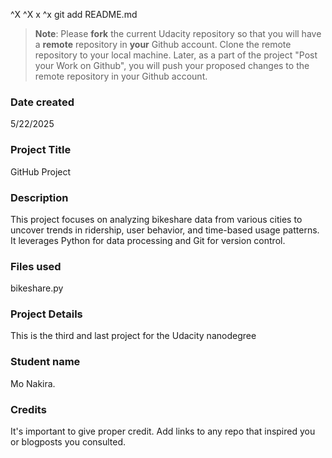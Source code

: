 ^X ^X
x
^x
git add README.md
>**Note**: Please **fork** the current Udacity repository so that you will have a **remote** repository in **your** Github account. Clone the remote repository to your local machine. Later, as a part of the project "Post your Work on Github", you will push your proposed changes to the remote repository in your Github account.

### Date created
5/22/2025

### Project Title
GitHub Project

### Description
This project focuses on analyzing bikeshare data from various cities to uncover trends in ridership, user behavior, and time-based usage patterns. It leverages Python for data processing and Git for version control.
### Files used
bikeshare.py



### Project Details 
This is the third and last project for the Udacity nanodegree

### Student name 
Mo Nakira.


### Credits
It's important to give proper credit. Add links to any repo that inspired you or blogposts you consulted.

